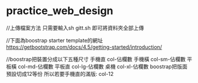 # practice_web_design

//上傳檔案方法
只需要輸入sh gitt.sh
即可將資料夾全部上傳

//下面為boostrap starter template的網址
https://getbootstrap.com/docs/4.5/getting-started/introduction/

//boostrap把裝置分成以下五種尺寸
手機直 col-佔欄數
手機橫 col-sm-佔欄數
平板橫 col-md-佔欄數
平板直 col-lg-佔欄數
桌機   col-xl-佔欄數
boostrap把版面預設切成12等份
所以若要手機直的滿版:
col-12
